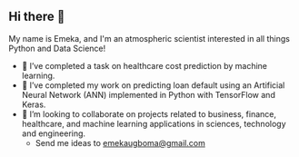 ## Hi there 👋

My name is Emeka, and I'm an atmospheric scientist interested in all things Python and Data Science! 

- 🔭 I’ve completed a task on healthcare cost prediction by machine learning.
- 🌱 I’ve completed my work on predicting loan default using an Artificial Neural Network (ANN) implemented in Python with TensorFlow and Keras.
- 👯 I’m looking to collaborate on projects related to business, finance, healthcare, and machine learning applications in sciences, technology and engineering.
  - Send me ideas to emekaugboma@gmail.com


<!--
**Mekusgood/mekusgood** is a ✨ _special_ ✨ repository because its `README.md` (this file) appears on your GitHub profile.

Here are some ideas to get you started:

- 🔭 I’m currently working on ...
- 🌱 I’m currently learning ...
- 👯 I’m looking to collaborate on ...
- 🤔 I’m looking for help with ...
- 💬 Ask me about ...
- 📫 How to reach me: ...
- 😄 Pronouns: ...
- ⚡ Fun fact: ...
-->
